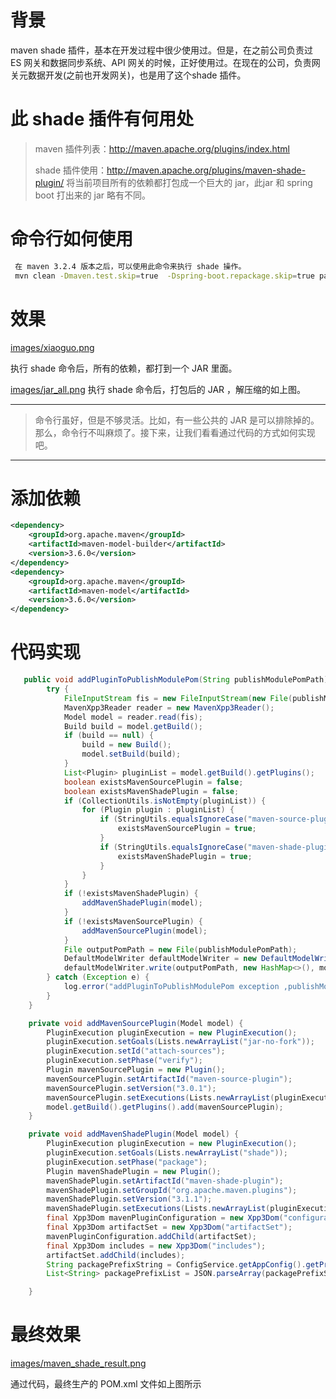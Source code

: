 # **背景**

maven shade 插件，基本在开发过程中很少使用过。但是，在之前公司负责过 ES 网关和数据同步系统、API 网关的时候，正好使用过。在现在的公司，负责网关元数据开发(之前也开发网关)，也是用了这个shade 插件。

# **此 shade 插件有何用处**

> maven 插件列表：http://maven.apache.org/plugins/index.html
> 
> 
> shade 插件使用：http://maven.apache.org/plugins/maven-shade-plugin/ 将当前项目所有的依赖都打包成一个巨大的 jar，此jar 和 spring boot 打出来的 jar 略有不同。

# **命令行如何使用**

```bash
 在 maven 3.2.4 版本之后，可以使用此命令来执行 shade 操作。  
 mvn clean -Dmaven.test.skip=true  -Dspring-boot.repackage.skip=true package source:jar shade:shade

```

# **效果**

[images/xiaoguo.png](images/xiaoguo.png)

执行 shade 命令后，所有的依赖，都打到一个 JAR 里面。

[images/jar_all.png](images/jar_all.png)
执行 shade 命令后，打包后的 JAR ，解压缩的如上图。

---

> 命令行虽好，但是不够灵活。比如，有一些公共的 JAR 是可以排除掉的。那么，命令行不叫麻烦了。接下来，让我们看看通过代码的方式如何实现吧。
> 

---

# **添加依赖**

```xml
<dependency>   
	<groupId>org.apache.maven</groupId>    
	<artifactId>maven-model-builder</artifactId>    
	<version>3.6.0</version> 
</dependency>
<dependency>   
	<groupId>org.apache.maven</groupId>    
	<artifactId>maven-model</artifactId>    
	<version>3.6.0</version> 
</dependency>

```


# **代码实现**

```java
   public void addPluginToPublishModulePom(String publishModulePomPath) {
        try {
            FileInputStream fis = new FileInputStream(new File(publishModulePomPath));
            MavenXpp3Reader reader = new MavenXpp3Reader();
            Model model = reader.read(fis);
            Build build = model.getBuild();
            if (build == null) {
                build = new Build();
                model.setBuild(build);
            }
            List<Plugin> pluginList = model.getBuild().getPlugins();
            boolean existsMavenSourcePlugin = false;
            boolean existsMavenShadePlugin = false;
            if (CollectionUtils.isNotEmpty(pluginList)) {
                for (Plugin plugin : pluginList) {
                    if (StringUtils.equalsIgnoreCase("maven-source-plugin", plugin.getArtifactId())) {
                        existsMavenSourcePlugin = true;
                    }
                    if (StringUtils.equalsIgnoreCase("maven-shade-plugin", plugin.getArtifactId())) {
                        existsMavenShadePlugin = true;
                    }
                }
            }
            if (!existsMavenShadePlugin) {
                addMavenShadePlugin(model);
            }
            if (!existsMavenSourcePlugin) {
                addMavenSourcePlugin(model);
            }
            File outputPomPath = new File(publishModulePomPath);
            DefaultModelWriter defaultModelWriter = new DefaultModelWriter();
            defaultModelWriter.write(outputPomPath, new HashMap<>(), model);
        } catch (Exception e) {
            log.error("addPluginToPublishModulePom exception ,publishModulePomPath:{} ,e:{}", publishModulePomPath, e);
        }
    }

    private void addMavenSourcePlugin(Model model) {
        PluginExecution pluginExecution = new PluginExecution();
        pluginExecution.setGoals(Lists.newArrayList("jar-no-fork"));
        pluginExecution.setId("attach-sources");
        pluginExecution.setPhase("verify");
        Plugin mavenSourcePlugin = new Plugin();
        mavenSourcePlugin.setArtifactId("maven-source-plugin");
        mavenSourcePlugin.setVersion("3.0.1");
        mavenSourcePlugin.setExecutions(Lists.newArrayList(pluginExecution));
        model.getBuild().getPlugins().add(mavenSourcePlugin);
    }

    private void addMavenShadePlugin(Model model) {
        PluginExecution pluginExecution = new PluginExecution();
        pluginExecution.setGoals(Lists.newArrayList("shade"));
        pluginExecution.setPhase("package");
        Plugin mavenShadePlugin = new Plugin();
        mavenShadePlugin.setArtifactId("maven-shade-plugin");
        mavenShadePlugin.setGroupId("org.apache.maven.plugins");
        mavenShadePlugin.setVersion("3.1.1");
        mavenShadePlugin.setExecutions(Lists.newArrayList(pluginExecution));
        final Xpp3Dom mavenPluginConfiguration = new Xpp3Dom("configuration");
        final Xpp3Dom artifactSet = new Xpp3Dom("artifactSet");
        mavenPluginConfiguration.addChild(artifactSet);
        final Xpp3Dom includes = new Xpp3Dom("includes");
        artifactSet.addChild(includes);
        String packagePrefixString = ConfigService.getAppConfig().getProperty("maven.shade.plugin", "[]");
        List<String> packagePrefixList = JSON.parseArray(packagePrefixString, String.class);        // 做一些过滤，减少包的大小         if (CollectionUtils.isNotEmpty(packagePrefixList)) {             packagePrefixList.stream().forEach(packagePrefix -> {                 final Xpp3Dom packagePrefixDom = new Xpp3Dom("include");                 packagePrefixDom.setValue(packagePrefix + ".*:*");                 includes.addChild(packagePrefixDom);             });         }         mavenShadePlugin.setConfiguration(mavenPluginConfiguration);         model.getBuild().getPlugins().add(mavenShadePlugin);     }

    }
```


# **最终效果**

[images/maven_shade_result.png](images/maven_shade_result.png)

通过代码，最终生产的 POM.xml 文件如上图所示